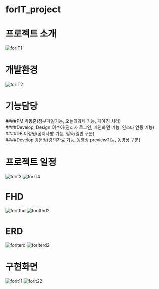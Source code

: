 # forIT_project
# 프로젝트 소개
![forIT1](https://user-images.githubusercontent.com/45116087/83603173-e69a8400-a5ae-11ea-8330-156cb0ab8cc9.png)

# 개발환경
![forIT2](https://user-images.githubusercontent.com/45116087/83627233-9254cb80-a5d1-11ea-89b7-eae8ea75b890.png)

# 기능담당
####PM 박동준(첨부파일기능, 오늘의과제 기능, 페이징 처리)  
####Develop, Design 이수아(관리자 로그인, 메인화면 기능, 인스타 연동 기능)  
####DB 이정원(공지사항 기능, 필독/일반 구분)  
####Develop 강문정(강의자료 기능, 동영상 preview기능, 동영상 구분)  

# 프로젝트 일정
![forit3](https://user-images.githubusercontent.com/45116087/83627949-b533af80-a5d2-11ea-9eb4-8b845f314c83.png)
![forIT4](https://user-images.githubusercontent.com/45116087/83628033-d98f8c00-a5d2-11ea-9ddb-d7ca35093d3f.png)

# FHD
![foritfhd](https://user-images.githubusercontent.com/45116087/83628190-0fcd0b80-a5d3-11ea-896a-5313dbbb1d1f.png)
![foritfhd2](https://user-images.githubusercontent.com/45116087/83628213-19567380-a5d3-11ea-84ec-b0ce37679cea.png)

# ERD
![foriterd](https://user-images.githubusercontent.com/45116087/83628318-3f7c1380-a5d3-11ea-9a7a-38f4019479ef.png)
![foriterd2](https://user-images.githubusercontent.com/45116087/83628386-56bb0100-a5d3-11ea-9e47-50a4a5fa4388.png)

# 구현화면
![forit11](https://user-images.githubusercontent.com/45116087/83628629-c5985a00-a5d3-11ea-9bd5-ffea5970289c.png)
![forit22](https://user-images.githubusercontent.com/45116087/83628636-c8934a80-a5d3-11ea-80b7-344603fea99c.png)
